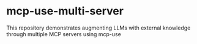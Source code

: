 # mcp-use-multi-server
This repository demonstrates augmenting LLMs with external knowledge through multiple MCP servers using mcp-use
